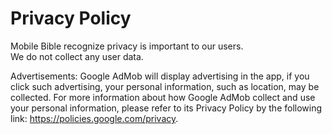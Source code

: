 # Privacy Policy
Mobile Bible recognize privacy is important to our users.<br>
We do not collect any user data.

Advertisements:
Google AdMob will display advertising in the app, if you click such advertising, your personal information, such as location, may be collected. For more information about how Google AdMob collect and use your personal information, please refer to its Privacy Policy by the following link: https://policies.google.com/privacy.
